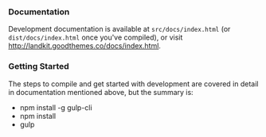 
### Documentation ###

Development documentation is available at `src/docs/index.html` (or `dist/docs/index.html` once you've compiled), or visit http://landkit.goodthemes.co/docs/index.html.

### Getting Started ###

The steps to compile and get started with development are covered in detail in documentation mentioned above, but the summary is:

- npm install -g gulp-cli
- npm install
- gulp

<!---
### Design Files ###

We provide an "unofficial" Landkit Figma file for you to play with. Learn more about it at http://landkit.goodthemes.co/docs/figma.html and view/download it here: https://www.figma.com/file/17Z7uFvKhSLYMcUA0TMjBu/LandKit-Distributed?node-id=2016%3A15971.

### Support ###

Good Themes is happy to provide support for issues. Shoot us an email at support@goodthemes.co and we'll get you squared away.
-->
